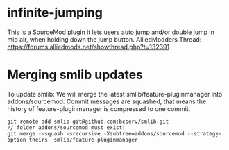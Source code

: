 infinite-jumping
================
This is a SourceMod plugin it lets users auto jump and/or double jump in mid air, when holding down the jump button.
AlliedModders Thread: https://forums.alliedmods.net/showthread.php?t=132391

Merging smlib updates
================
To update smlib: We will merge the latest smlib/feature-pluginmanager into addons/sourcemod.
Commit messages are squashed, that means the history of feature-pluginmanager is compressed to one commit.
```
git remote add smlib git@github.com:bcserv/smlib.git
// folder addons/sourcemod must exist!
git merge --squash -srecursive -Xsubtree=addons/sourcemod --strategy-option theirs  smlib/feature-pluginmanager
```
